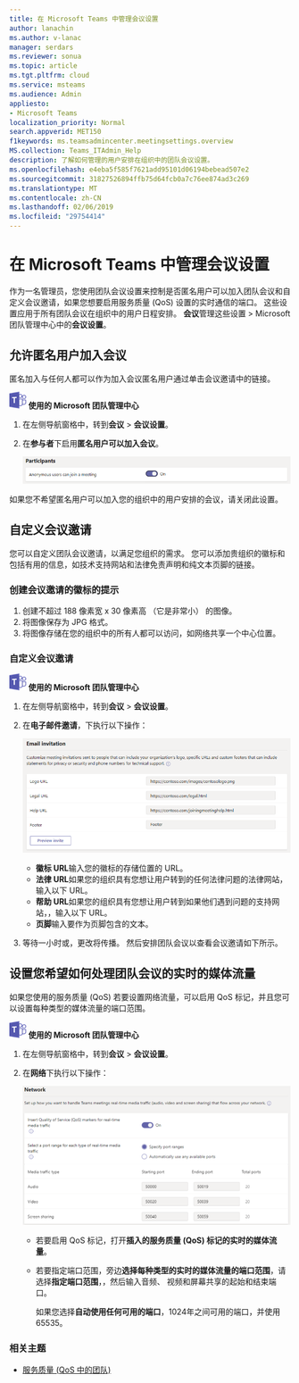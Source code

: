 ```yaml
---
title: 在 Microsoft Teams 中管理会议设置
author: lanachin
ms.author: v-lanac
manager: serdars
ms.reviewer: sonua
ms.topic: article
ms.tgt.pltfrm: cloud
ms.service: msteams
ms.audience: Admin
appliesto:
- Microsoft Teams
localization_priority: Normal
search.appverid: MET150
f1keywords: ms.teamsadmincenter.meetingsettings.overview
MS.collection: Teams_ITAdmin_Help
description: 了解如何管理的用户安排在组织中的团队会议设置。
ms.openlocfilehash: e4eba5f585f7621add95101d06194bebead507e2
ms.sourcegitcommit: 31827526894ffb75d64fcb0a7c76ee874ad3c269
ms.translationtype: MT
ms.contentlocale: zh-CN
ms.lasthandoff: 02/06/2019
ms.locfileid: "29754414"
---
```

# <a name="manage-meeting-settings-in-microsoft-teams"></a>在 Microsoft Teams 中管理会议设置

作为一名管理员，您使用团队会议设置来控制是否匿名用户可以加入团队会议和自定义会议邀请，如果您想要启用服务质量 (QoS) 设置的实时通信的端口。 这些设置应用于所有团队会议在组织中的用户日程安排。 **会议**管理这些设置 > Microsoft 团队管理中心中的**会议设置**。 

## <a name="allow-anonymous-users-to-join-meetings"></a>允许匿名用户加入会议

匿名加入与任何人都可以作为加入会议匿名用户通过单击会议邀请中的链接。 

![团队-徽标-30x30.png](media/teams-logo-30x30.png) **使用的 Microsoft 团队管理中心**
1. 在左侧导航窗格中，转到**会议** > **会议设置**。 
2. 在**参与者**下启用**匿名用户可以加入会议**。 

    ![会议-设置-participants.png](media/meeting-settings-participants.png "Microsoft 团队管理中心中的团队会议的参与者设置的屏幕截图")

如果您不希望匿名用户可以加入您的组织中的用户安排的会议，请关闭此设置。 

## <a name="customize-meeting-invitations"></a>自定义会议邀请

您可以自定义团队会议邀请，以满足您组织的需求。 您可以添加贵组织的徽标和包括有用的信息，如技术支持网站和法律免责声明和纯文本页脚的链接。 

### <a name="tips-for-creating-a-logo-for-meeting-invitations"></a>创建会议邀请的徽标的提示  

1. 创建不超过 188 像素宽 x 30 像素高 （它是非常小） 的图像。 
2. 将图像保存为 JPG 格式。 
3. 将图像存储在您的组织中的所有人都可以访问，如网络共享一个中心位置。 

### <a name="customize-your-meeting-invitations"></a>自定义会议邀请

![团队-徽标-30x30.png](media/teams-logo-30x30.png) **使用的 Microsoft 团队管理中心**

1. 在左侧导航窗格中，转到**会议** > **会议设置**。
2. 在**电子邮件邀请**，下执行以下操作： 

    ![会议-设置-invitation.png](media/meeting-settings-invitation.png "会议的屏幕截图可以自定义团队会议的邀请设置") 

    - **徽标 URL**输入您的徽标的存储位置的 URL。 
    - **法律 URL**如果您的组织具有您想让用户转到的任何法律问题的法律网站，输入以下 URL。 
    - **帮助 URL**如果您的组织具有您想让用户转到如果他们遇到问题的支持网站，，输入以下 URL。
    - **页脚**输入要作为页脚包含的文本。 
3. 等待一小时或，更改将传播。 然后安排团队会议以查看会议邀请如下所示。  

## <a name="set-how-you-want-to-handle-real-time-media-traffic-for-teams-meetings"></a>设置您希望如何处理团队会议的实时的媒体流量
如果您使用的服务质量 (QoS) 若要设置网络流量，可以启用 QoS 标记，并且您可以设置每种类型的媒体流量的端口范围。 

 ![团队-徽标-30x30.png](media/teams-logo-30x30.png) **使用的 Microsoft 团队管理中心**

1. 在左侧导航窗格中，转到**会议** > **会议设置**。 
2. 在**网络**下执行以下操作：

    ![会议-设置-network.png](media/meeting-settings-network.png "团队会议的 Microsoft 团队管理中心中的网络设置的屏幕截图")

    - 若要启用 QoS 标记，打开**插入的服务质量 (QoS) 标记的实时的媒体流量**。
    - 若要指定端口范围，旁边**选择每种类型的实时的媒体流量的端口范围**，请选择**指定端口范围**，，然后输入音频、 视频和屏幕共享的起始和结束端口。 
    
        如果您选择**自动使用任何可用的端口**，1024年之间可用的端口，并使用 65535。 

 ### <a name="related-topics"></a>相关主题
- [服务质量 (QoS 中的团队)](qos-in-teams.md)

